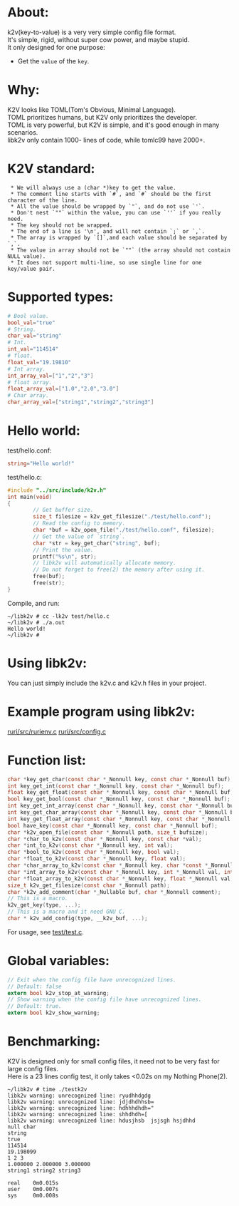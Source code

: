 # About:
k2v(key-to-value) is a very very simple config file format.       
It's simple, rigid, without super cow power, and maybe stupid.      
It only designed for one purpose:      
- Get the `value` of the `key`.

# Why:
K2V looks like TOML(Tom's Obvious, Minimal Language).      
TOML prioritizes humans, but K2V only prioritizes the developer.      
TOML is very powerful, but K2V is simple, and it's good enough in many scenarios.      
libk2v only contain 1000- lines of code, while tomlc99 have 2000+.      
# K2V standard:
```
 * We will always use a (char *)key to get the value.
 * The comment line starts with `#`, and `#` should be the first character of the line.
 * All the value should be wrapped by `"`, and do not use `'`.
 * Don't nest `""` within the value, you can use `''` if you really need.
 * The key should not be wrapped.
 * The end of a line is '\n', and will not contain `;` or `,`.
 * The array is wrapped by `[]`,and each value should be separated by `,`.
 * The value in array should not be `""` (the array should not contain NULL value).
 * It does not support multi-line, so use single line for one key/value pair.
```
# Supported types:
```toml
# Bool value.
bool_val="true"
# String.
char_val="string"
# Int.
int_val="114514"
# float.
float_val="19.19810"
# Int array.
int_array_val=["1","2","3"]
# float array.
float_array_val=["1.0","2.0","3.0"]
# Char array.
char_array_val=["string1","string2","string3"]
```
# Hello world:
test/hello.conf:
```toml
string="Hello world!"
```
test/hello.c:
```C
#include "../src/include/k2v.h"
int main(void)
{
        // Get buffer size.
        size_t filesize = k2v_get_filesize("./test/hello.conf");
        // Read the config to memory.
        char *buf = k2v_open_file("./test/hello.conf", filesize);
        // Get the value of `string`.
        char *str = key_get_char("string", buf);
        // Print the value.
        printf("%s\n", str);
        // libk2v will automatically allocate memory.
        // Do not forget to free(2) the memory after using it.
        free(buf);
        free(str);
}
```
Compile, and run:
```log
~/libk2v # cc -lk2v test/hello.c
~/libk2v # ./a.out
Hello world!
~/libk2v #
```
# Using libk2v:
You can just simply include the k2v.c and k2v.h files in your project.      
# Example program using libk2v:
[ruri/src/rurienv.c](https://github.com/Moe-hacker/ruri/blob/main/src%2Frurienv.c)
[ruri/src/config.c](https://github.com/Moe-hacker/ruri/blob/main/src%2Fconfig.c)
# Function list:
```C
char *key_get_char(const char *_Nonnull key, const char *_Nonnull buf);
int key_get_int(const char *_Nonnull key, const char *_Nonnull buf);
float key_get_float(const char *_Nonnull key, const char *_Nonnull buf);
bool key_get_bool(const char *_Nonnull key, const char *_Nonnull buf);
int key_get_int_array(const char *_Nonnull key, const char *_Nonnull buf, int *_Nonnull array, int limit);
int key_get_char_array(const char *_Nonnull key, const char *_Nonnull buf, char *_Nonnull array[], int limit);
int key_get_float_array(const char *_Nonnull key, const char *_Nonnull buf, float *_Nonnull array, int limit);
bool have_key(const char *_Nonnull key, const char *_Nonnull buf);
char *k2v_open_file(const char *_Nonnull path, size_t bufsize);
char *char_to_k2v(const char *_Nonnull key, const char *val);
char *int_to_k2v(const char *_Nonnull key, int val);
char *bool_to_k2v(const char *_Nonnull key, bool val);
char *float_to_k2v(const char *_Nonnull key, float val);
char *char_array_to_k2v(const char *_Nonnull key, char *const *_Nonnull val, int len);
char *int_array_to_k2v(const char *_Nonnull key, int *_Nonnull val, int len);
char *float_array_to_k2v(const char *_Nonnull key, float *_Nonnull val, int len);
size_t k2v_get_filesize(const char *_Nonnull path);
char *k2v_add_comment(char *_Nullable buf, char *_Nonnull comment);
// This is a macro.
k2v_get_key(type, ...);
// This is a macro and it need GNU C.
char * k2v_add_config(type, __k2v_buf, ...);
```

For usage, see [test/test.c](test/test.c).      
# Global variables:
```C
// Exit when the config file have unrecognized lines.
// Default: false
extern bool k2v_stop_at_warning;
// Show warning when the config file have unrecognized lines.
// Default: true.
extern bool k2v_show_warning;
```
# Benchmarking:
K2V is designed only for small config files, it need not to be very fast for large config files.      
Here is a 23 lines config test, it only takes <0.02s on my Nothing Phone(2).      
```log
~/libk2v # time ./testk2v
libk2v warning: unrecognized line: ryudhhdgdg
libk2v warning: unrecognized line: jdjdhdhhsb=
libk2v warning: unrecognized line: hdhhhdhdh="
libk2v warning: unrecognized line: shhdhdh=[
libk2v warning: unrecognized line: hdusjhsb  jsjsgh hsjdhhd
null char
string
true
114514
19.198099
1 2 3
1.000000 2.000000 3.000000
string1 string2 string3

real    0m0.015s
user    0m0.007s
sys     0m0.008s
```
